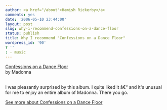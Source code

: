 ```yaml
---
author: <a href="/about">Hamish Rickerby</a>
comments: yes
date: '2006-05-10 23:44:00'
layout: post
slug: why-i-recommend-confessions-on-a-dance-floor
status: publish
title: Why I recommend "Confessions on a Dance Floor"
wordpress_id: '90'
? ''
: - music
---
```


<div>
<div><a href="http://www.allconsuming.net/item/view/57877"><img src="http://images.amazon.com/images/P/B000B8QEZG.01._SCTHUMBZZZ_.jpg" alt="" /></a></div>
<div><a href="http://www.allconsuming.net/item/view/57877">Confessions on a Dance Floor</a></div>
<div>by Madonna</div>
 
<div>

I was pleasantly surprised by this album.  I quite liked it â€“ and it's unusual for me to enjoy an entire album of Madonna.  There you go.

</div>
<div><a href="http://www.allconsuming.net/person/rickerbh/57877">
See more about Confessions on a Dance Floor</a></div>
</div>